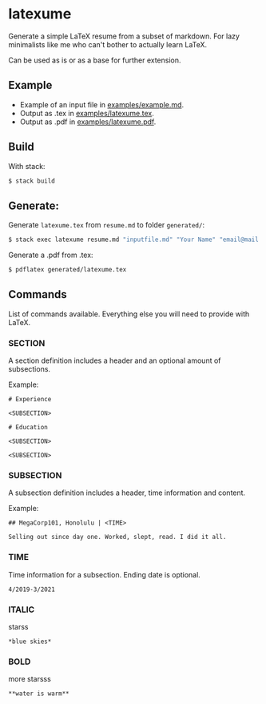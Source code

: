 # latexume

Generate a simple LaTeX resume from a subset of markdown.
For lazy minimalists like me who can't bother to actually learn LaTeX.

Can be used as is or as a base for further extension.

## Example

- Example of an input file in [examples/example.md](examples/example.md).
- Output as .tex in [examples/latexume.tex](examples/latexume.tex).
- Output as .pdf in [examples/latexume.pdf](examples/latexume.pdf).

## Build

With stack:

```bash
$ stack build
```

## Generate:

Generate `latexume.tex` from `resume.md` to folder `generated/`:

```bash
$ stack exec latexume resume.md "inputfile.md" "Your Name" "email@mail.com" "otherOptional" "info"
```

Generate a .pdf from .tex:
```bash
$ pdflatex generated/latexume.tex
```

## Commands

List of commands available.
Everything else you will need to provide with LaTeX.

### SECTION

A section definition includes a header and an optional amount of subsections.

Example:
```
# Experience

<SUBSECTION>

# Education

<SUBSECTION>

<SUBSECTION>

```

### SUBSECTION

A subsection definition includes a header, time information and content.

Example:
```
## MegaCorp101, Honolulu | <TIME>

Selling out since day one. Worked, slept, read. I did it all.

```

### TIME

Time information for a subsection.
Ending date is optional.

```
4/2019-3/2021
```

### ITALIC

starss

```
*blue skies*
```

### BOLD

more starsss

```
**water is warm**
```
